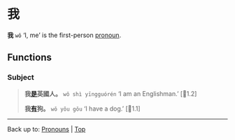 # 我

**我** `wǒ` ‘I, me’ is the first-person [pronoun](index.md).

## Functions

### Subject

> **我[是](../verbs/sh/shi4.md)英國人。** `wǒ shì yīngguórén` ‘I am an Englishman.’ \[🦉1.2\]
> 
> **我[有](../verbs/y/you3.md)狗。**  `wǒ yǒu gǒu` ‘I have a dog.’ \[🦉1.1\]

----

Back up to: [Pronouns](index.md) | [Top](../index.md)
